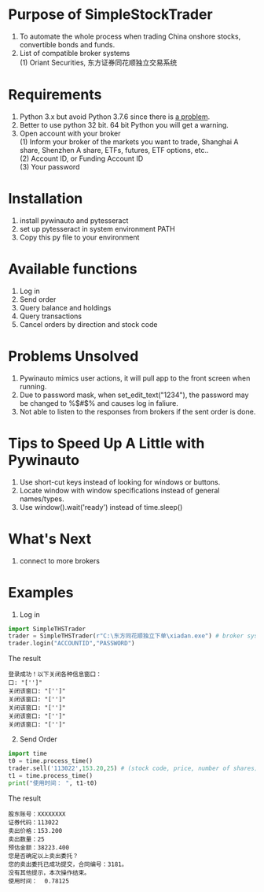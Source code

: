 # Purpose of SimpleStockTrader  
1. To automate the whole process when trading China onshore stocks, convertible bonds and funds.  
2. List of compatible broker systems  
    (1) Oriant Securities, 东方证券同花顺独立交易系统  
# Requirements  
1. Python 3.x but avoid Python 3.7.6 since there is [a problem](https://github.com/pywinauto/pywinauto/issues/867).   
2. Better to use python 32 bit. 64 bit Python you will get a warning.  
3. Open account with your broker  
    (1) Inform your broker of the markets you want to trade, Shanghai A share, Shenzhen A share, ETFs, futures, ETF options, etc..    
    (2) Account ID, or Funding Account ID  
    (3) Your password  
# Installation  
1. install pywinauto and pytesseract  
2. set up pytesseract in system environment PATH  
3. Copy this py file to your environment  
# Available functions  
1. Log in  
2. Send order  
3. Query balance and holdings  
4. Query transactions  
5. Cancel orders by direction and stock code  

# Problems Unsolved  
1. Pywinauto mimics user actions, it will pull app to the front screen when running.  
2. Due to password mask, when set_edit_text("1234"), the password may be changed to %$#$% 
and causes log in faliure.  
3. Not able to listen to the responses from brokers if the sent order is done.  

# Tips to Speed Up A Little with Pywinauto  
1. Use short-cut keys instead of looking for windows or buttons.  
2. Locate window with window specifications instead of general names/types.  
3. Use window().wait('ready') instead of time.sleep()  

# What's Next  
1. connect to more brokers

# Examples
1. Log in 
```python
import SimpleTHSTrader
trader = SimpleTHSTrader(r"C:\东方同花顺独立下单\xiadan.exe") # broker system address
trader.login("ACCOUNTID","PASSWORD")
```
The result
```shell script
登录成功！以下关闭各种信息窗口：
口: "['']" 
关闭该窗口: "['']" 
关闭该窗口: "['']" 
关闭该窗口: "['']" 
关闭该窗口: "['']" 
关闭该窗口: "['']" 
```
2. Send Order
````python
import time
t0 = time.process_time()
trader.sell('113022',153.20,25) # (stock code, price, number of shares)
t1 = time.process_time()
print("使用时间： ", t1-t0)
````
The result
````shell script
股东账号：XXXXXXXX
证券代码：113022
卖出价格：153.200
卖出数量：25
预估金额：38223.400
您是否确定以上卖出委托？
您的卖出委托已成功提交，合同编号：3181。
没有其他提示，本次操作结束。
使用时间：  0.78125
````



